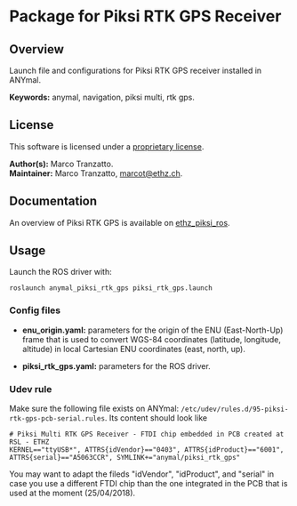 # Package for Piksi RTK GPS Receiver

## Overview 

Launch file and configurations for Piksi RTK GPS receiver installed in ANYmal.

**Keywords:** anymal, navigation, piksi multi, rtk gps.

## License

This software is licensed under a [proprietary license](../LICENSE).

**Author(s):** Marco Tranzatto.  
**Maintainer:** Marco Tranzatto, marcot@ethz.ch.

## Documentation

An overview of Piksi RTK GPS is available on [ethz_piksi_ros](https://github.com/ethz-asl/ethz_piksi_ros).

## Usage

Launch the ROS driver with: 

	roslaunch anymal_piksi_rtk_gps piksi_rtk_gps.launch


### Config files

* **enu_origin.yaml:** parameters for the origin of the ENU (East-North-Up) frame that is used to convert WGS-84 coordinates (latitude, longitude, altitude) in local Cartesian ENU coordinates (east, north, up).

* **piksi_rtk_gps.yaml:** parameters for the ROS driver.

### Udev rule
Make sure the following file exists on ANYmal: `/etc/udev/rules.d/95-piksi-rtk-gps-pcb-serial.rules`. Its content should look like


```
# Piksi Multi RTK GPS Receiver - FTDI chip embedded in PCB created at RSL - ETHZ
KERNEL=="ttyUSB*", ATTRS{idVendor}=="0403", ATTRS{idProduct}=="6001", ATTRS{serial}=="A5063CCR", SYMLINK+="anymal/piksi_rtk_gps"
```

You may want to adapt the fileds "idVendor", "idProduct", and "serial" in case you use a different FTDI chip than the one integrated in the PCB that is used at the moment (25/04/2018).
